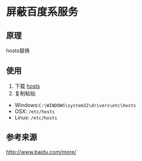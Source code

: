 # 屏蔽百度系服务

## 原理

hosts替换

## 使用

1. 下载 [hosts](https://raw.githubusercontent.com/weaming/FuckBaiduByHosts/master/hosts.txt)
2. 复制粘贴
 - Windows:`C:\WINDOWS\system32\drivers\etc\hosts`
 - OSX: `/etc/hosts`
 - Linux: `/etc/hosts`

## 参考来源

http://www.baidu.com/more/
